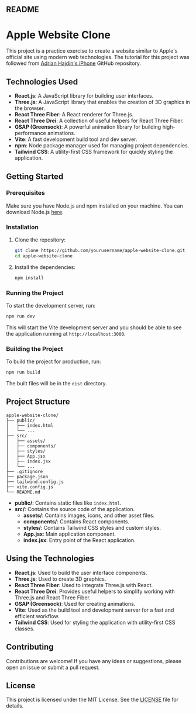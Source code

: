 ## README

# Apple Website Clone

This project is a practice exercise to create a website similar to Apple's official site using modern web technologies. The tutorial for this project was followed from [Adrian Hajdin's iPhone](https://github.com/adrianhajdin/iphone) GitHub repository.

## Technologies Used

- **React.js**: A JavaScript library for building user interfaces.
- **Three.js**: A JavaScript library that enables the creation of 3D graphics in the browser.
- **React Three Fiber**: A React renderer for Three.js.
- **React Three Drei**: A collection of useful helpers for React Three Fiber.
- **GSAP (Greensock)**: A powerful animation library for building high-performance animations.
- **Vite**: A fast development build tool and dev server.
- **npm**: Node package manager used for managing project dependencies.
- **Tailwind CSS**: A utility-first CSS framework for quickly styling the application.

## Getting Started

### Prerequisites

Make sure you have Node.js and npm installed on your machine. You can download Node.js [here](https://nodejs.org/).

### Installation

1. Clone the repository:
    ```bash
    git clone https://github.com/yourusername/apple-website-clone.git
    cd apple-website-clone
    ```

2. Install the dependencies:
    ```bash
    npm install
    ```

### Running the Project

To start the development server, run:
```bash
npm run dev
```
This will start the Vite development server and you should be able to see the application running at `http://localhost:3000`.

### Building the Project

To build the project for production, run:
```bash
npm run build
```
The built files will be in the `dist` directory.

## Project Structure

```plaintext
apple-website-clone/
├── public/
│   ├── index.html
│   └── ...
├── src/
│   ├── assets/
│   ├── components/
│   ├── styles/
│   ├── App.jsx
│   ├── index.jsx
│   └── ...
├── .gitignore
├── package.json
├── tailwind.config.js
├── vite.config.js
└── README.md
```

- **public/**: Contains static files like `index.html`.
- **src/**: Contains the source code of the application.
  - **assets/**: Contains images, icons, and other asset files.
  - **components/**: Contains React components.
  - **styles/**: Contains Tailwind CSS styles and custom styles.
  - **App.jsx**: Main application component.
  - **index.jsx**: Entry point of the React application.

## Using the Technologies

- **React.js**: Used to build the user interface components.
- **Three.js**: Used to create 3D graphics.
- **React Three Fiber**: Used to integrate Three.js with React.
- **React Three Drei**: Provides useful helpers to simplify working with Three.js and React Three Fiber.
- **GSAP (Greensock)**: Used for creating animations.
- **Vite**: Used as the build tool and development server for a fast and efficient workflow.
- **Tailwind CSS**: Used for styling the application with utility-first CSS classes.

## Contributing

Contributions are welcome! If you have any ideas or suggestions, please open an issue or submit a pull request.

## License

This project is licensed under the MIT License. See the [LICENSE](LICENSE) file for details.
